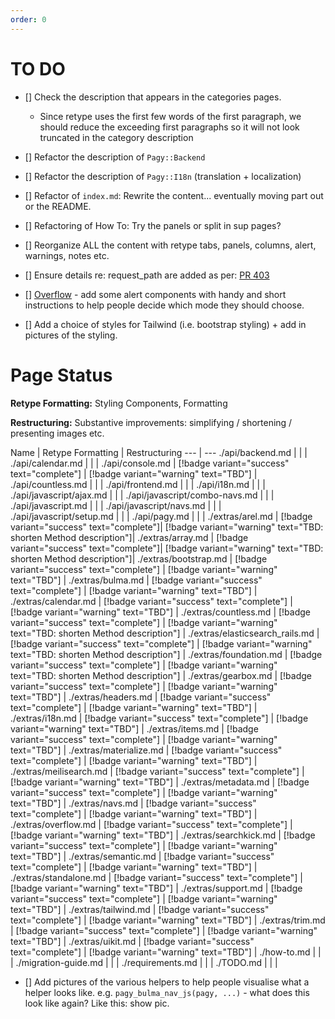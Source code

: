 ```yaml
---
order: 0
---
```

# TO DO
- [] Check the description that appears in the categories pages. 
  - Since retype uses the first few words of the first paragraph, we should reduce the exceeding first paragraphs so it will not look truncated in the category description 
- [] Refactor the description of `Pagy::Backend` 
- [] Refactor the description of `Pagy::I18n` (translation + localization) 
- [] Refactor of `index.md`: Rewrite the content... eventually moving part out or the README.
- [] Refactoring of How To: Try the panels or split in sup pages?
- [] Reorganize ALL the content with retype tabs, panels, columns, alert, warnings, notes etc.


- [] Ensure details re: request_path are added as per: [PR 403](https://github.com/ddnexus/pagy/pull/403)
- [] [Overflow](http://benkoshy.github.io/pagy/docs/extras/overflow/) - add some alert components with handy and short instructions to help people decide which mode they should choose.
- [] Add a choice of styles for Tailwind (i.e. bootstrap styling) + add in pictures of the styling.

# Page Status

**Retype Formatting:** Styling Components, Formatting

**Restructuring:** Substantive improvements: simplifying / shortening / presenting images etc.

Name   | Retype Formatting  | Restructuring
---    | ---
./api/backend.md |          |                 |
./api/calendar.md |         |                 |
./api/console.md | [!badge variant="success" text="complete"] | [!badge variant="warning" text="TBD"] |
./api/countless.md |          |                 |
./api/frontend.md |         |                 |
./api/i18n.md |         |                 |
./api/javascript/ajax.md |          |                 |
./api/javascript/combo-navs.md |          |                 |
./api/javascript.md |         |                 |
./api/javascript/navs.md |          |                 |
./api/javascript/setup.md |         |                 |
./api/pagy.md |         |                 |
./extras/arel.md | [!badge variant="success" text="complete"]| [!badge variant="warning" text="TBD: shorten Method description"]|
./extras/array.md | [!badge variant="success" text="complete"]| [!badge variant="warning" text="TBD: shorten Method description"]|
./extras/bootstrap.md | [!badge variant="success" text="complete"] | [!badge variant="warning" text="TBD"] |
./extras/bulma.md | [!badge variant="success" text="complete"] | [!badge variant="warning" text="TBD"] |
./extras/calendar.md | [!badge variant="success" text="complete"] | [!badge variant="warning" text="TBD"]                |
./extras/countless.md | [!badge variant="success" text="complete"] | [!badge variant="warning" text="TBD: shorten Method description"] |
./extras/elasticsearch_rails.md | [!badge variant="success" text="complete"] | [!badge variant="warning" text="TBD: shorten Method description"] |
./extras/foundation.md | [!badge variant="success" text="complete"] | [!badge variant="warning" text="TBD: shorten Method description"] |
./extras/gearbox.md | [!badge variant="success" text="complete"] | [!badge variant="warning" text="TBD"] |
./extras/headers.md | [!badge variant="success" text="complete"] | [!badge variant="warning" text="TBD"] |
./extras/i18n.md | [!badge variant="success" text="complete"] | [!badge variant="warning" text="TBD"] |
./extras/items.md | [!badge variant="success" text="complete"] | [!badge variant="warning" text="TBD"] |
./extras/materialize.md | [!badge variant="success" text="complete"] | [!badge variant="warning" text="TBD"] |
./extras/meilisearch.md | [!badge variant="success" text="complete"] | [!badge variant="warning" text="TBD"] |
./extras/metadata.md | [!badge variant="success" text="complete"] | [!badge variant="warning" text="TBD"] |
./extras/navs.md | [!badge variant="success" text="complete"] | [!badge variant="warning" text="TBD"] |
./extras/overflow.md | [!badge variant="success" text="complete"] | [!badge variant="warning" text="TBD"] |
./extras/searchkick.md | [!badge variant="success" text="complete"] | [!badge variant="warning" text="TBD"] |
./extras/semantic.md | [!badge variant="success" text="complete"] | [!badge variant="warning" text="TBD"] |
./extras/standalone.md | [!badge variant="success" text="complete"] | [!badge variant="warning" text="TBD"] |
./extras/support.md | [!badge variant="success" text="complete"] | [!badge variant="warning" text="TBD"] |
./extras/tailwind.md | [!badge variant="success" text="complete"] | [!badge variant="warning" text="TBD"] |
./extras/trim.md | [!badge variant="success" text="complete"] | [!badge variant="warning" text="TBD"] |
./extras/uikit.md | [!badge variant="success" text="complete"] | [!badge variant="warning" text="TBD"] |
./how-to.md |         |                 |
./migration-guide.md |          |                 |
./requirements.md |         |                 |
./TODO.md  |          |                 |


- [] Add pictures of the various helpers to help people visualise what a helper looks like. e.g. `pagy_bulma_nav_js(pagy, ...)` - what does this look like again? Like this: show pic.

